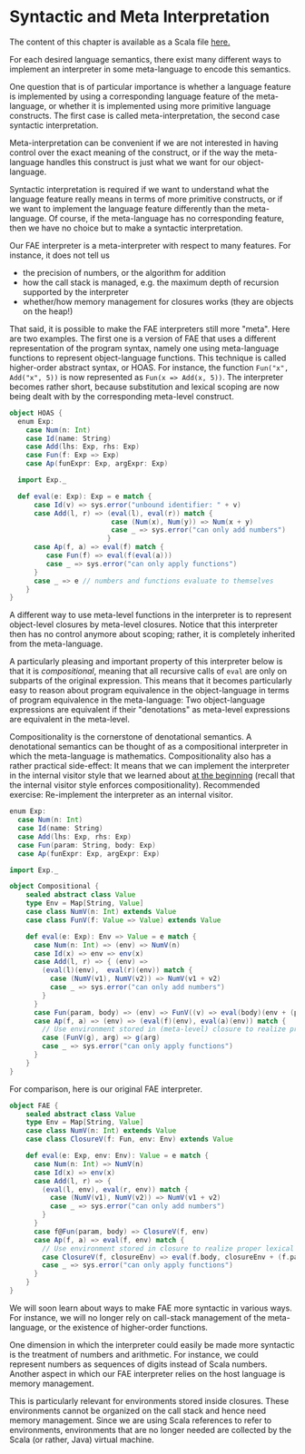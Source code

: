 # Syntactic and Meta Interpretation

The content of this chapter is available as a Scala file [here.](./meta-interpretation.scala)


For each desired language semantics, there exist many different ways to implement an interpreter in some meta-language
to encode this semantics.

One question that is of particular importance is whether a language feature is implemented by using a corresponding
language feature of the meta-language, or whether it is implemented using more primitive language constructs.
The first case is called meta-interpretation, the second case syntactic interpretation.

Meta-interpretation can be convenient if we are not interested in having control over the exact meaning of the construct,
or if the way the meta-language handles this construct is just what we want for our object-language.

Syntactic interpretation is required if we want to understand what the language feature really means in terms
of more primitive constructs, or if we want to implement the language feature differently than the meta-language.
Of course, if the meta-language has no corresponding feature, then we have no choice but to make a syntactic interpretation.

Our FAE interpreter is a meta-interpreter with respect to many features. For instance, it does not tell us
 - the precision of numbers, or the algorithm for addition
 - how the call stack is managed, e.g. the maximum depth of recursion supported by the interpreter
 - whether/how memory management for closures works (they are objects on the heap!)

That said, it is possible to make the FAE interpreters still more "meta". Here are two examples.
The first one is a version of FAE that uses a different representation of the program syntax, namely one using
meta-language functions to represent object-language functions. This technique is called higher-order abstract syntax, or HOAS.
For instance, the function ``Fun("x", Add("x", 5))`` is now represented as ``Fun(x => Add(x, 5))``.
The interpreter becomes rather short, because substitution and lexical scoping are now being dealt with by the
corresponding meta-level construct.

```scala mdoc
object HOAS {
  enum Exp:
    case Num(n: Int)
    case Id(name: String)
    case Add(lhs: Exp, rhs: Exp)
    case Fun(f: Exp => Exp)
    case Ap(funExpr: Exp, argExpr: Exp)

  import Exp._

  def eval(e: Exp): Exp = e match {
      case Id(v) => sys.error("unbound identifier: " + v)
      case Add(l, r) => (eval(l), eval(r)) match {
                         case (Num(x), Num(y)) => Num(x + y)
                         case _ => sys.error("can only add numbers")
                        }
      case Ap(f, a) => eval(f) match {
         case Fun(f) => eval(f(eval(a)))
         case _ => sys.error("can only apply functions")
      }
      case _ => e // numbers and functions evaluate to themselves
    }
}
```

A different way to use meta-level functions in the interpreter is to represent object-level closures by meta-level closures.
Notice that this interpreter then has no control anymore about scoping; rather, it is completely inherited from the meta-language.

A particularly pleasing and important property of this interpreter below is that it is _compositional_, meaning that all recursive calls
of `eval` are only on subparts of the original expression. This means that it becomes particularly easy to reason about program equivalence
in the object-language in terms of program equivalence in the meta-language: Two object-language expressions are equivalent if their
"denotations" as meta-level expressions are equivalent in the meta-level.

Compositionality is the cornerstone of denotational semantics.  A denotational semantics can be thought of as a
compositional interpreter in which the meta-language is mathematics.
Compositionality also has a rather practical side-effect: It means that we can implement the interpreter in the internal visitor style
that  we learned about [at the beginning](../03-arithmetic-expressions/arithmetic-expressions.md) (recall that the internal visitor  style enforces compositionality).
Recommended exercise: Re-implement the interpreter as an internal visitor.

```scala mdoc
enum Exp:
  case Num(n: Int)
  case Id(name: String)
  case Add(lhs: Exp, rhs: Exp)
  case Fun(param: String, body: Exp)
  case Ap(funExpr: Exp, argExpr: Exp)

import Exp._

object Compositional {
    sealed abstract class Value
    type Env = Map[String, Value]
    case class NumV(n: Int) extends Value
    case class FunV(f: Value => Value) extends Value

    def eval(e: Exp): Env => Value = e match {
      case Num(n: Int) => (env) => NumV(n)
      case Id(x) => env => env(x)
      case Add(l, r) => { (env) =>
        (eval(l)(env),  eval(r)(env)) match {
          case (NumV(v1), NumV(v2)) => NumV(v1 + v2)
          case _ => sys.error("can only add numbers")
        }
      }
      case Fun(param, body) => (env) => FunV((v) => eval(body)(env + (param -> v)))
      case Ap(f, a) => (env) => (eval(f)(env), eval(a)(env)) match {
        // Use environment stored in (meta-level) closure to realize proper lexical scoping!
        case (FunV(g), arg) => g(arg)
        case _ => sys.error("can only apply functions")
      }
    }
}
```

For comparison, here is our original FAE interpreter.

```scala mdoc
object FAE {
    sealed abstract class Value
    type Env = Map[String, Value]
    case class NumV(n: Int) extends Value
    case class ClosureV(f: Fun, env: Env) extends Value

    def eval(e: Exp, env: Env): Value = e match {
      case Num(n: Int) => NumV(n)
      case Id(x) => env(x)
      case Add(l, r) => {
        (eval(l, env), eval(r, env)) match {
          case (NumV(v1), NumV(v2)) => NumV(v1 + v2)
          case _ => sys.error("can only add numbers")
        }
      }
      case f@Fun(param, body) => ClosureV(f, env)
      case Ap(f, a) => eval(f, env) match {
        // Use environment stored in closure to realize proper lexical scoping!
        case ClosureV(f, closureEnv) => eval(f.body, closureEnv + (f.param -> eval(a, env)))
        case _ => sys.error("can only apply functions")
      }
    }
}
```

We will soon learn about ways to make FAE more syntactic in various ways. For instance, we will no longer rely on call-stack management
of the meta-language, or the existence of higher-order functions.

One dimension in which the interpreter could easily be made more syntactic is the treatment of numbers and arithmetic.
For instance, we could represent numbers as sequences of digits instead of Scala numbers.
Another aspect in which our FAE interpreter relies on the host language is memory management.

This is particularly relevant for environments stored inside closures. These environments cannot be organized on the call stack
and hence need memory management. Since we are using Scala references to refer to environments, environments that are no longer
needed are collected by the Scala (or rather, Java) virtual machine.
